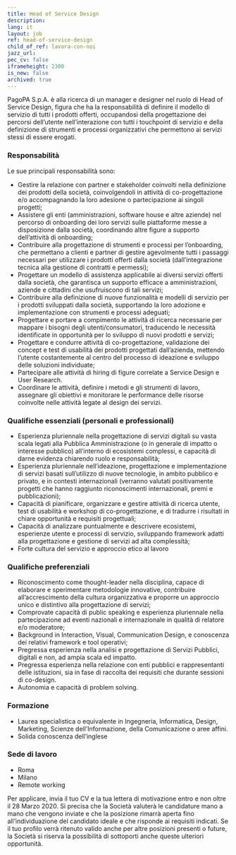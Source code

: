 ```yaml
---
title: Head of Service Design
description:
lang: it
layout: job
ref: head-of-service-design
child_of_ref: lavora-con-noi
jazz_url: 
pec_cv: false
iframeheight: 2300
is_new: false
archived: true
---
```



PagoPA S.p.A. è alla ricerca di un manager e designer nel ruolo di Head of Service Design, figura che ha la responsabilità di definire il modello di servizio di tutti i prodotti offerti, occupandosi della progettazione dei percorsi dell’utente nell’interazione con tutti i touchpoint di servizio e della definizione di strumenti e processi organizzativi che permettono ai servizi stessi di essere erogati.

### Responsabilità

Le sue principali responsabilità sono:
- Gestire la relazione con partner e stakeholder coinvolti nella definizione dei prodotti della società, coinvolgendoli in attività di co-progettazione e/o accompagnando la loro adesione o partecipazione ai singoli progetti;
- Assistere gli enti (amministrazioni, software house e altre aziende) nel percorso di onboarding dei loro servizi sulle piattaforme messe a disposizione dalla società, coordinando altre figure a supporto dell’attività di onboarding;
- Contribuire alla progettazione di strumenti e processi per l’onboarding, che permettano a clienti e partner di gestire agevolmente tutti i passaggi necessari per utilizzare i prodotti offerti dalla società (dall’integrazione tecnica alla gestione di contratti e permessi);
- Progettare un modello di assistenza applicabile ai diversi servizi offerti dalla società, che garantisca un supporto efficace a amministrazioni, aziende e cittadini che usufruiscono di tali servizi;
- Contribuire alla definizione di nuove funzionalità e modelli di servizio per i prodotti sviluppati dalla società, supportando la loro adozione e implementazione con strumenti e processi adeguati;
- Progettare e portare a compimento le attività di ricerca necessarie per mappare i bisogni degli utenti/consumatori, traducendo le necessità identificate in opportunità per lo sviluppo di nuovi prodotti e servizi;
- Progettare e condurre attività di co-progettazione, validazione dei concept e test di usabilità dei prodotti progettati dall’azienda, mettendo l’utente costantemente al centro del processo di ideazione e sviluppo delle soluzioni individuate;
- Partecipare alle attività di hiring di figure correlate a Service Design e User Research.
- Coordinare le attività, definire i metodi e gli strumenti di lavoro, assegnare gli obiettivi e monitorare le performance delle risorse coinvolte nelle attività legate al design dei servizi. 



### Qualifiche essenziali (personali e professionali)

- Esperienza pluriennale nella progettazione di servizi digitali su vasta scala legati alla Pubblica Amministrazione (o in generale di impatto o interesse pubblico) all’interno di ecosistemi complessi, e capacità di darne evidenza chiarendo ruolo e responsabilità;
- Esperienza pluriennale nell’ideazione, progettazione e implementazione di servizi basati sull’utilizzo di nuove tecnologie, in ambito pubblico e privato, e in contesti internazionali (verranno valutati positivamente progetti che hanno raggiunto riconoscimenti internazionali, premi e pubblicazioni);
- Capacità di pianificare, organizzare e gestire attività di ricerca utente, test di usabilità e workshop di co-progettazione, e di tradurre i risultati in chiare opportunità e requisiti progettuali;
- Capacità di analizzare puntualmente e descrivere ecosistemi, esperienze utente e processi di servizio, sviluppando framework adatti alla progettazione e gestione di servizi ad alta complessità;
- Forte cultura del servizio e approccio etico al lavoro


### Qualifiche preferenziali

- Riconoscimento come thought-leader nella disciplina, capace di elaborare e sperimentare metodologie innovative, contribuire all’accrescimento della cultura organizzativa e proporre un approccio unico e distintivo alla progettazione di servizi;
- Comprovate capacità di public speaking e esperienza pluriennale nella partecipazione ad eventi nazionali e internazionale in qualità di relatore e/o moderatore;
- Background in Interaction, Visual, Communication Design, e conoscenza dei relativi framework e tool operativi;
- Pregressa esperienza nella analisi e progettazione di Servizi Pubblici, digitali e non, ad ampia scala ed impatto.
- Pregressa esperienza nella relazione con enti pubblici e rappresentanti delle istituzioni, sia in fase di raccolta dei requisiti che durante sessioni di co-design.
- Autonomia e capacità di problem solving.


### Formazione

- Laurea specialistica o equivalente in Ingegneria, Informatica, Design, Marketing, Scienze dell’Informazione, della Comunicazione o aree affini.
- Solida conoscenza dell’inglese


### Sede di lavoro

* Roma
* Milano
* Remote working

Per applicare, invia il tuo CV e la tua lettera di motivazione entro e non oltre il 28 Marzo 2020. Si precisa che la Società valuterà le candidature mano a mano che vengono inviate e che la posizione rimarrà aperta fino all’individuazione del candidato ideale e che risponde ai requisiti indicati.  Se il tuo profilo verrà ritenuto valido anche per altre posizioni presenti o future, la Società si riserva la possibilità di sottoporti anche queste ulteriori opportunità.

